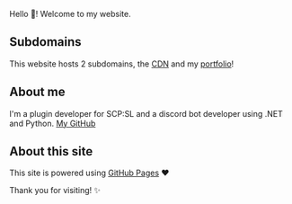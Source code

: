 Hello 👋! Welcome to my website.

## Subdomains
This website hosts 2 subdomains, the [CDN](https://cdn.theultione.live) and my [portfolio](https://portfolio.theultione.live)!

## About me
I'm a plugin developer for SCP:SL and a discord bot developer using .NET and Python.
[My GitHub](https://github.com/TheUltiOne)

## About this site
This site is powered using [GitHub Pages](https://pages.github.com) ❤

Thank you for visiting! ✨
